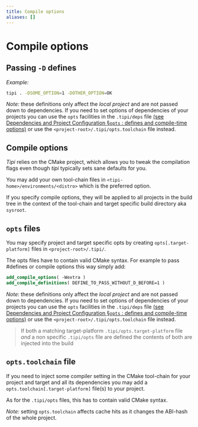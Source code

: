 ```yaml
---
title: Compile options
aliases: []
---
```


# Compile options

## Passing `-D` defines

_Example:_

```bash
tipi . -DSOME_OPTION=1 -DOTHER_OPTION=OK
```

_Note:_ these definitions only affect the _local project_ and are not passed down to dependencies. If you need to set options of dependencies of your projects you can use the `opts` facilities in the `.tipi/deps` file [(see Dependencies and Project Configuration §`opts` : defines and compile-time options)](./02-dependencies#--opts--defines-and-compile-time-options)  or use the `<project-root>/.tipi/opts.toolchain` file instead.

## Compile options

_Tipi_ relies on the CMake project, which allows you to tweak the compilation flags even though _tipi_ typically sets sane defaults for you.

You may add your own tool-chain files in `<tipi-home>/environments/<distro>` which is the preferred option.

If you specify compile options, they will be applied to all projects in the build tree in the context of the tool-chain and target specific build directory aka `sysroot`.

## `opts` files

You may specify project and target specific opts by creating `opts[.target-platform]` files in `<project-root>/.tipi/`.

The opts files have to contain valid CMake syntax. For example to pass #defines or compile options this way simply add:

```cmake
add_compile_options( -Wextra )
add_compile_definitions( DEFINE_TO_PASS_WITHOUT_D_BEFORE=1 )
```

_Note:_ these definitions only affect the _local project_ and are not passed down to dependencies. If you need to set options of dependencies of your projects you can use the `opts` facilities in the `.tipi/deps` file [(see Dependencies and Project Configuration §`opts` : defines and compile-time options)](./02-dependencies#--opts--defines-and-compile-time-options)  or use the `<project-root>/.tipi/opts.toolchain` file instead.

> If both a matching target-platform `.tipi/opts.target-platform` file *and* a non specific `.tipi/opts` file are defined the contents of both are injected into the build


## `opts.toolchain` file

If you need to inject some compiler setting in the CMake tool-chain for your project and target and all its dependencies you may add a `opts.toolchain[.target-platform]` file(s) to your project.

As for the `.tipi/opts` files, this has to contain valid CMake syntax.

_Note:_ setting `opts.toolchain` affects cache hits as it changes the ABI-hash of the whole project.

